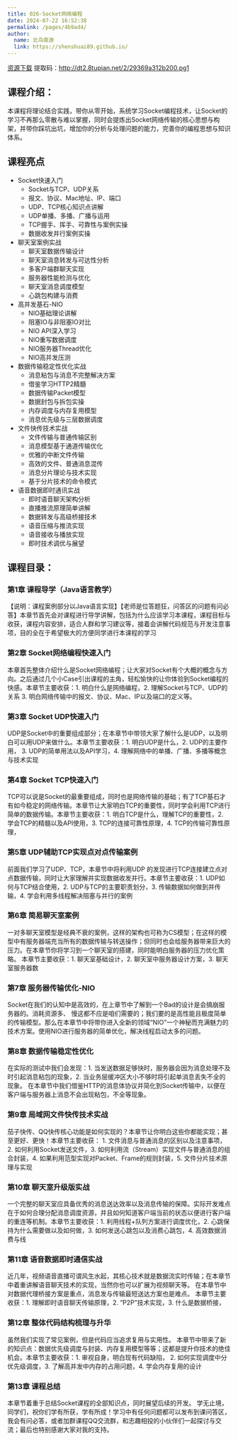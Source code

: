 ```yaml
---
title: 026-Socket网络编程
date: 2024-07-22 16:52:38
permalink: /pages/4b9ad4/
author: 
  name: 北鸟南游
  link: https://shenshuai89.github.io/
---
```

[资源下载](https://pan.baidu.com/s/1UPu0RLiMcP7gvsCDPuQ0JQ) 提取码：http://dt2.8tupian.net/2/29369a312b200.pg1	
## 课程介绍：
本课程将理论结合实践，带你从零开始，系统学习Socket编程技术，让Socket的学习不再那么零散与难以掌握，同时会提炼出Socket网络传输的核心思想与构架，并带你踩坑出坑，增加你的分析与处理问题的能力，完善你的编程思想与知识体系。

## 课程亮点
- Socket快速入门
  - Socket与TCP、UDP关系
  - 报文、协议、Mac地址、IP、端口
  - UDP、TCP核心知识点讲解
  - UDP单播、多播、广播与运用
  - TCP握手、挥手、可靠性与案例实操
  - 数据收发并行案例实操
- 聊天室案例实战
  - 聊天室数据传输设计
  - 聊天室消息转发与可达性分析
  - 多客户端群聊天实现
  - 服务器性能检测与优化
  - 聊天室消息调度模型
  - 心跳包构建与消费
- 高并发基石-NIO
  - NIO基础理论讲解
  - 阻塞IO与非阻塞IO对比
  - NIO API深入学习
  - NIO重写数据调度
  - NIO服务器Thread优化
  - NIO高并发压测
- 数据传输稳定性优化实战
  - 消息粘包与消息不完整解决方案
  - 借鉴学习HTTP2精髓
  - 数据传输Packet模型
  - 数据封包与拆包实操
  - 内存调度与内存复用模型
  - 消息优先级与三层数据调度
- 文件快传技术实战
  - 文件传输与普通传输区别
  - 消息模型基于通道传输优化
  - 优雅的中断文件传输
  - 高效的文件、普通消息混传
  - 消息分片理论与技术实现
  - 基于分片技术的命令模式
- 语音数据即时通讯实战
  - 即时语音聊天架构分析
  - 直播推流原理简单讲解
  - 数据转发与高级桥接技术
  - 语音压缩与推流实现
  - 语音接收与播放实现
  - 即时技术调优与展望

## 课程目录：
### 第1章 课程导学（Java语言教学）
【说明：课程案例部分以Java语言实现】【老师是位答题狂，问答区的问题有问必答】本章节首先会对课程进行导学讲解，包括为什么应该学习本课程，课程目标与收获，课程内容安排，适合人群和学习建议等，接着会讲解代码规范与开发注意事项，目的全在于希望极大的方便同学进行本课程的学习
### 第2章 Socket网络编程快速入门
本章首先整体介绍什么是Socket网络编程；让大家对Socket有个大概的概念与方向。之后通过几个小Case引出课程的主角，轻松愉快的让你体验到Socket编程的快感。本章节主要收获：1. 明白什么是网络编程，2. 理解Socket与TCP、UDP的关系 3. 明白网络传输中的报文、协议、Mac、IP以及端口的定义等。
### 第3章 Socket UDP快速入门
UDP是Socket中的重要组成部分；在本章节中带领大家了解什么是UDP，以及明白可以用UDP来做什么。本章节主要收获：1. 明白UDP是什么，2. UDP的主要作用， 3. UDP的简单用法以及API学习，4. 理解网络中的单播、广播、多播等概念与技术实现

### 第4章 Socket TCP快速入门
TCP可以说是Socket的最重要组成，同时也是网络传输的基础；有了TCP基石才有如今稳定的网络传输。本章节让大家明白TCP的重要性，同时学会利用TCP进行简单的数据传输。本章节主要收获：1. 明白TCP是什么，理解TCP的重要性，2. 学会TCP的精髓以及API使用，3. TCP的连接可靠性原理，4. TCP的传输可靠性原理，

### 第5章 UDP辅助TCP实现点对点传输案例
前面我们学习了UDP、TCP，本章节中将利用UDP 的发现进行TCP连接建立点对点数据传输，同时让大家理解并实现数据收发并行。本章节主要收获：1. UDP如何与TCP结合使用，2. UDP与TCP的主要职责划分，3. 传输数据如何做到并传输，4. 学会利用多线程解决阻塞与并行的案例 

### 第6章 简易聊天室案例
一对多聊天室模型是经典不衰的案例，这样的架构也可称为CS模型；在这样的模型中有服务器端充当所有的数据传输与转送操作；但同时也会给服务器带来巨大的压力。在本章节你将学习到一个聊天室的搭建，同时能明白服务器的压力优化策略。 本章节主要收获：1. 聊天室基础设计，2. 聊天室中服务器设计方案，3. 聊天室服务器数

### 第7章 服务器传输优化-NIO
Socket在我们的认知中是高效的，在上章节中了解到一个Bad的设计是会搞崩服务器的。消耗资源多、 慢这都不应是咱们需要的；我们要的是高性能且极度简单的传输模型。那么在本章节中将带你进入全新的领域“NIO”一个神秘而充满魅力的技术方案。使用NIO进行服务器的简单优化，解决线程启动太多的问题。

### 第8章 数据传输稳定性优化
在实际的测试中我们会发现：1. 当发送数据足够快时，服务器会因为消息处理不及时引起消息粘包的现象，2. 当业务层缓冲区大小不够时将引起单消息丢失不全的现象。 在本章节中我们借鉴HTTP的消息体协议并简化到Socket传输中，以便在客户端与服务器上消息不会出现粘包，不全等现象。

### 第9章 局域网文件快传技术实战
茄子快传、QQ快传核心功能是如何实现的？本章节让你明白这些你都能实现；甚至更好、更快！本章节主要收获： 1. 文件消息与普通消息的区别以及注意事项，2. 如何利用Socket发送⽂件，3. 如何利用流（Stream）实现文件与普通消息的组合封装，4. 如果利用范型实现对Packet、Frame的规则封装，5. 文件分片技术原理与实现

### 第10章 聊天室升级版实战
一个完整的聊天室应具备优秀的消息送达效率以及消息传输的保障。实际开发难点在于如何合理分配消息调度资源，并且如何知道客户端当前的状态以便进行客户端的重连等机制。本章节主要收获：1. 利用线程+队列方案进行调度优化，2. 心跳保持为什么需要做以及如何做，3. 如何发送心跳包以及消费心跳包，4. 高效数据消费与线

### 第11章 语音数据即时通信实战
近几年，视频语音直播可谓风生水起，其核心技术就是数据流实时传输；在本章节中着重讲解语音聊天技术的实现，当然你也可以扩展为视频聊天等。 在本章节中对数据代理桥接方案是重点，消息发与传输最短送达方案也是难点。 本章节主要收获：1. 理解即时语音聊天传输原理，2. “P2P”技术实现，3. 什么是数据桥接，

### 第12章 整体代码结构梳理与升华
虽然我们实现了常见案例，但是代码应当追求复用与实用性。 本章节中带来了新的知识点：数据优先级调度与封装、内存复用模型等等；这都是提升你技术的绝佳机会。本章节主要收获：1. 审视自身，明白现有代码缺陷， 2. 如何实现调度中分优先级调度，3. 了解高并发中内存的占用问题，4. 学会内存复用的设计

### 第13章 课程总结
本章节着重于总结Socket课程的全部知识点，同时展望后续的开发。 学无止境，同学们，祝你们学有所获，学有所成！学习中有任何问题都可以发布到课问答区，我会有问必答，或者加群课程QQ交流群，和志趣相投的小伙伴们一起探讨与交流；最后也特别感谢大家对我的支持。